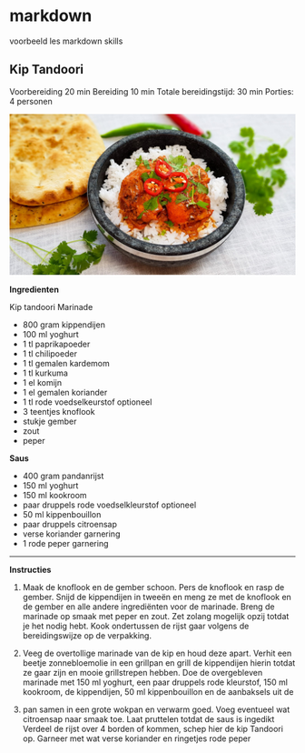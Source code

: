 # markdown
voorbeeld les markdown skills

## Kip Tandoori

Voorbereiding 20 min
Bereiding 10 min
Totale bereidingstijd: 30 min
Porties: 4 personen

![Kip Tandoori](kiptandoori.jpg)

**Ingredienten**

Kip tandoori Marinade
- 800 gram kippendijen
- 100 ml yoghurt
- 1 tl paprikapoeder
- 1 tl chilipoeder
- 1 tl gemalen kardemom
- 1 tl kurkuma
- 1 el komijn
- 1 el gemalen koriander
- 1 tl rode voedselkeurstof optioneel
- 3 teentjes knoflook
- stukje gember
- zout
- peper

**Saus**
- 400 gram pandanrijst
- 150 ml yoghurt
- 150 ml kookroom
- paar druppels rode voedselkleurstof optioneel
- 50 ml kippenbouillon
- paar druppels citroensap
- verse koriander garnering
- 1 rode peper garnering

---

**Instructies**
1. Maak de knoflook en de gember schoon. Pers de knoflook en rasp de gember. Snijd de kippendijen in tweeën en meng ze met de knoflook en de gember en alle andere ingrediënten voor de marinade. Breng de marinade op smaak met peper en zout. Zet zolang mogelijk opzij totdat je het nodig hebt. Kook ondertussen de rijst gaar volgens de bereidingswijze op de verpakking.

2. Veeg de overtollige marinade van de kip en houd deze apart. Verhit een beetje zonnebloemolie in een grillpan en grill de kippendijen hierin totdat ze gaar zijn en mooie grillstrepen hebben. Doe de overgebleven marinade met 150 ml yoghurt, een paar druppels rode kleurstof, 150 ml kookroom, de kippendijen, 50 ml kippenbouillon en de aanbaksels uit de 

3. pan samen in een grote wokpan en verwarm goed. Voeg eventueel wat citroensap naar smaak toe. Laat pruttelen totdat de saus is ingedikt
Verdeel de rijst over 4 borden of kommen, schep hier de kip Tandoori op. Garneer met wat verse koriander en ringetjes rode peper
